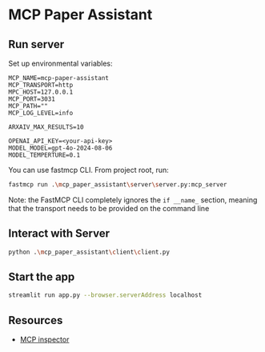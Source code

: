 # MCP Paper Assistant

## Run server
Set up environmental variables:
```env
MCP_NAME=mcp-paper-assistant
MCP_TRANSPORT=http
MPC_HOST=127.0.0.1
MCP_PORT=3031
MCP_PATH=""
MCP_LOG_LEVEL=info

ARXAIV_MAX_RESULTS=10

OPENAI_API_KEY=<your-api-key>
MODEL_MODEL=gpt-4o-2024-08-06
MODEL_TEMPERTURE=0.1

```

You can use fastmcp CLI. From project root, run:
```bash
fastmcp run .\mcp_paper_assistant\server\server.py:mcp_server
```

Note: the FastMCP CLI completely ignores the `if __name_` section, meaning that the transport needs to be provided on the command line

## Interact with Server

```bash
python .\mcp_paper_assistant\client\client.py
```

## Start the app
```bash
streamlit run app.py --browser.serverAddress localhost
```

## Resources
- [MCP inspector](https://medium.com/@laurentkubaski/how-to-use-mcp-inspector-2748cd33faeb)